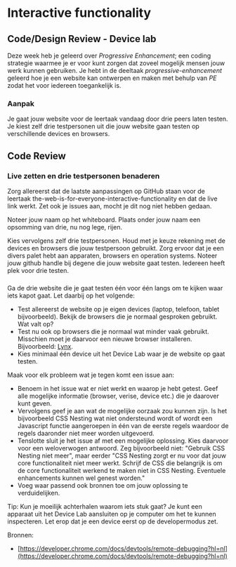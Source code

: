 # Interactive functionality

## Code/Design Review - Device lab

Deze week heb je geleerd over  _Progressive Enhancement_; een coding strategie waarmee je er voor kunt zorgen dat zoveel mogelijk mensen jouw werk kunnen gebruiken. Je hebt in de deeltaak _progressive-enhancement_ geleerd hoe je een website kan ontwerpen en maken met behulp van _PE_ zodat het voor iedereen toegankelijk is.


### Aanpak

Je gaat jouw website voor de leertaak vandaag door drie peers laten testen. Je kiest zelf drie testpersonen uit die jouw website gaan testen op verschillende devices en browsers. 

## Code Review 

### Live zetten en drie testpersonen benaderen
Zorg allereerst dat de laatste aanpassingen op GitHub staan voor de leertaak the-web-is-for-everyone-interactive-functionality en dat de live link werkt. Zet ook je issues aan, mocht je dit nog niet hebben gedaan. 

Noteer jouw naam op het whiteboard. Plaats onder jouw naam een opsomming van drie, nu nog lege, rijen. 

Kies vervolgens zelf drie testpersonen. Houd met je keuze rekening met de devices en browsers die jouw testpersoon gebruikt. Zorg ervoor dat je een divers palet hebt aan apparaten, browsers en operation systems. Noteer jouw github handle bij degene die jouw website gaat testen. Iedereen heeft plek voor drie testen.

### 
Ga de drie website die je gaat testen één voor één langs om te kijken waar iets kapot gaat. Let daarbij op het volgende:
- Test allereerst de website op je eigen devices (laptop, telefoon, tablet bijvoorbeeld). Bekijk de browsers die je normaal gesproken gebruikt. Wat valt op?
- Test nu ook op browsers die je normaal wat minder vaak gebruikt. Misschien moet je daarvoor een nieuwe browser installeren. Bijvoorbeeld: [Lynx](https://lynx.browser.org/). 
- Kies minimaal één device uit het Device Lab waar je de website op gaat testen.

Maak voor elk probleem wat je tegen komt een issue aan:
- Benoem in het issue wat er niet werkt en waarop je hebt getest. Geef alle mogelijke informatie (browser, verise, device etc.) die je daarover kunt geven.
- Vervolgens geef je aan wat de mogelijke oorzaak zou kunnen zijn. Is het bijvoorbeeld CSS Nesting wat niet ondersteund wordt of wordt een Javascript functie aangeroepen in één van de eerste regels waardoor de regels daaronder niet meer worden uitgevoerd.
- Tenslotte sluit je het issue af met een mogelijke oplossing. Kies daarvoor voor een weloverwogen antwoord. Zeg bijvoorbeeld niet: "Gebruik CSS Nesting niet meer", maar eerder "CSS Nesting zorgt er nu voor dat jouw core functionaliteit niet meer werkt. Schrijf de CSS die belangrijk is om de core functionaliteit werkend te maken niet in CSS Nesting. Eventuele enhancements kunnen wel genest worden."
- Voeg waar passend ook bronnen toe om jouw oplossing te verduidelijken. 


Tip: Kun je moeilijk achterhalen waarom iets stuk gaat? Je kunt een apparaat uit het Device Lab aansluiten op je computer om het te kunnen inspecteren. Let erop dat je een device eerst op de developermodus zet. 

Bronnen: 
- [https://developer.chrome.com/docs/devtools/remote-debugging?hl=nl](https://developer.chrome.com/docs/devtools/remote-debugging?hl=nl)

